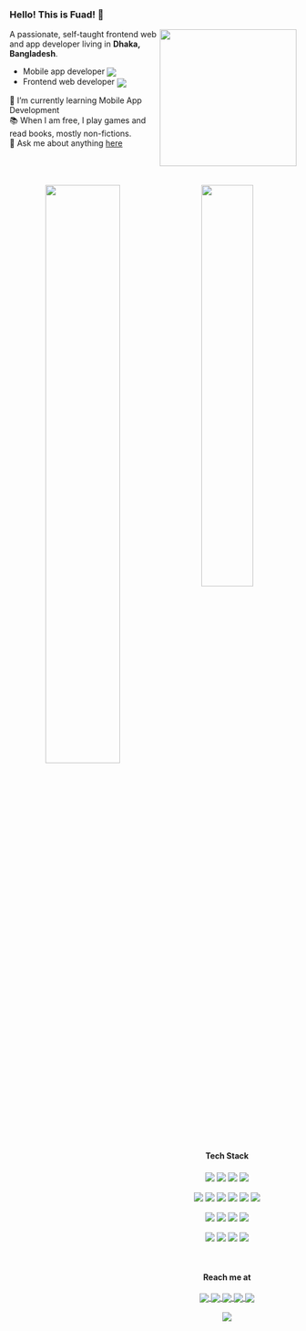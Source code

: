 <h3> Hello! This is Fuad! 👋 </h3>
<img align="right" height="240" src="https://64.media.tumblr.com/2d0af9c90d1b1107313cc20bda01548a/tumblr_outwxnanpp1u79o2lo1_1280.gifv" />



A passionate, self-taught frontend web and app developer living in **Dhaka, Bangladesh**.
- Mobile app developer <img align="center" src="https://img.shields.io/badge/Flutter-%2302569B.svg?style=flat&logo=Flutter&logoColor=white" />
- Frontend web developer <img align="center" src="https://img.shields.io/badge/vuejs-%2335495e.svg?style=flat&logo=vuedotjs&logoColor=%234FC08D" />

<p>
  🌱 I’m currently learning Mobile App Development
  <br>
  📚 When I am free, I play games and read books, mostly non-fictions.
  <br>
  💬 Ask me about anything <a href="https://github.com/motasimfuad/motasimfuad/issues" title="Issues">here</a>
</p>



<br/>
<br/>

<br/>
<div align="center">
<img align="left" width="51%" src="https://github-readme-stats.vercel.app/api?username=motasimfuad&show_icons=true&theme=jolly" />
<img width="42.5%" src="https://github-readme-stats.vercel.app/api/top-langs/?username=motasimfuad&layout=compact&theme=jolly" />
</div>
<br/>





<div align="center">
  <h4> Tech Stack </h4>
<div>
<img align="center" src="https://img.shields.io/badge/dart-%230175C2.svg?style=flat&logo=dart&logoColor=white" />
<img align="center" src="https://img.shields.io/badge/javascript-%23323330.svg?style=flat&logo=javascript&logoColor=%23F7DF1E" />
<img align="center" src="https://img.shields.io/badge/html5-%23E34F26.svg?style=flat&logo=html5&logoColor=white" />
<img align="center" src="https://img.shields.io/badge/css3-%231572B6.svg?style=flat&logo=css3&logoColor=white" />
</div>
<br/>
<div>
<img align="center" src="https://img.shields.io/badge/Flutter-%2302569B.svg?style=flat&logo=Flutter&logoColor=white" />
<img align="center" src="https://img.shields.io/badge/vuejs-%2335495e.svg?style=flat&logo=vuedotjs&logoColor=%234FC08D" />
<img align="center" src="https://img.shields.io/badge/Nuxt-black?style=flat&logo=nuxt.js&logoColor=white" />
<img align="center" src="https://img.shields.io/badge/tailwindcss-%2338B2AC.svg?style=flat&logo=tailwind-css&logoColor=white" />
<img align="center" src="https://img.shields.io/badge/bootstrap-%23563D7C.svg?style=flat&logo=bootstrap&logoColor=white" />
<img align="center" src="https://img.shields.io/badge/SASS-hotpink.svg?style=flat&logo=SASS&logoColor=white" />
</div>
<br/>
<div>
<img align="center" src="https://img.shields.io/badge/git-%23F05033.svg?style=flat&logo=git&logoColor=white" />
<img align="center" src="https://img.shields.io/badge/github-%23121011.svg?style=flat&logo=github&logoColor=white" />
<img align="center" src="https://img.shields.io/badge/gitlab-%23181717.svg?style=flat&logo=gitlab&logoColor=white" />
<img align="center" src="https://img.shields.io/badge/bitbucket-%230047B3.svg?style=flat&logo=bitbucket&logoColor=white" />
</div>
<br/>
<div>
<img align="center" src="https://img.shields.io/badge/Visual%20Studio%20Code-0078d7.svg?style=flat&logo=visual-studio-code&logoColor=white" />
<img align="center" src="https://img.shields.io/badge/NPM-%23000000.svg?style=flat&logo=npm&logoColor=white" />
<img align="center" src="https://img.shields.io/badge/webpack-%238DD6F9.svg?style=flat&logo=webpack&logoColor=black" />
<img align="center" src="https://img.shields.io/badge/firebase-%23039BE5.svg?style=flat&logo=firebase" />
</div>
  </div>
<br/>
<br/>


<div align="center">
<h4> Reach me at </h4>

<a href="mailto:motasimfuad0@gmail.com">
  <img align="center" src="https://img.shields.io/badge/Gmail-D14836?style=flat&logo=gmail&logoColor=white" />
</a>
<a href="https://www.linkedin.com/in/motasimfuad/">
  <img align="center" src="https://img.shields.io/badge/linkedin-%230077B5.svg?style=flat&logo=linkedin&logoColor=white" />
</a>
<a href="https://stackoverflow.com/users/15512185/motasimfuad">
  <img align="center" src="https://img.shields.io/badge/-Stackoverflow-FE7A16?style=flat&logo=stack-overflow&logoColor=white" />
</a>
<a href="https://twitter.com/motasimfuadDev">
  <img align="center" src="https://img.shields.io/badge/Twitter-%231DA1F2.svg?style=flat&logo=Twitter&logoColor=white" />
</a>
<a href="https://www.reddit.com/user/motasimfuad">
  <img align="center" src="https://img.shields.io/badge/Reddit-%23FF4500.svg?style=flat&logo=Reddit&logoColor=white" />
</a>

</div>


<br/>
<div align="center">
<img align="center" src="https://visitor-badge.glitch.me/badge?page_id=${motasimfuad}&left_color=lightgrey&right_color=black" />
  </div>
